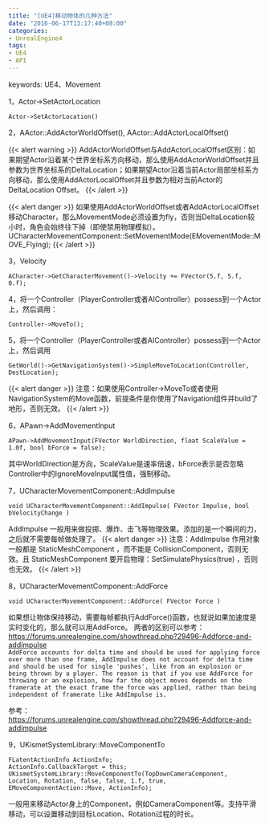 ```yaml
---
title: "[UE4]移动物体的几种方法"
date: "2016-06-17T13:17:40+08:00"
categories:
- UnrealEngine4
tags:
- UE4
- API
---
```


keywords: UE4、Movement

1，Actor->SetActorLocation

    Actor->SetActorLocation()
	
2，AActor::AddActorWorldOffset(), AActor::AddActorLocalOffset()

{{< alert warning >}}
AddActorWorldOffset与AddActorLocalOffset区别：如果期望Actor沿着某个世界坐标系方向移动，那么使用AddActorWorldOffset并且参数为世界坐标系的DeltaLocation；如果期望Actor沿着当前Actor局部坐标系方向移动，那么使用AddActorLocalOffset并且参数为相对当前Actor的DeltaLocation Offset。
{{< /alert >}}

{{< alert danger >}}
如果使用AddActorWorldOffset或者AddActorLocalOffset移动Character，那么MovementMode必须设置为fly，否则当DeltaLocation较小时，角色会始终往下掉（即使禁用物理模拟）。UCharacterMovementComponent::SetMovementMode(EMovementMode::MOVE_Flying);
{{< /alert >}}

3，Velocity

    ACharacter->GetCharacterMovement()->Velocity += FVector(5.f, 5.f, 0.f);

4，将一个Controller（PlayerController或者AIController）possess到一个Actor上，然后调用：
    
    Controller->MoveTo();

5，将一个Controller（PlayerController或者AIController）possess到一个Actor上，然后调用

    GetWorld()->GetNavigationSystem()->SimpleMoveToLocation(Controller, DestLocation);

{{< alert danger >}}
注意：如果使用Controller->MoveTo或者使用NavigationSystem的Move函数，前提条件是你使用了Navigation组件并build了地形，否则无效。
{{< /alert >}}

6，APawn->AddMovementInput

    APawn->AddMovementInput(FVector WorldDirection, float ScaleValue = 1.0f, bool bForce = false);
    
其中WorldDirection是方向，ScaleValue是速率倍速，bForce表示是否忽略Controller中的IgnoreMoveInput属性值，强制移动。


7，UCharacterMovementComponent::AddImpulse

    void UCharacterMovementComponent::AddImpulse( FVector Impulse, bool bVelocityChange )

AddImpulse 一般用来做投掷、爆炸、击飞等物理效果。添加的是一个瞬间的力，之后就不需要每帧做处理了。
{{< alert danger >}}
注意：AddImpulse 作用对象一般都是 StaticMeshComponent ，而不能是 CollisionComponent，否则无效。且 StaticMeshComponent 要开启物理：SetSimulatePhysics(true) ，否则也无效。
{{< /alert >}}

8，UCharacterMovementComponent::AddForce

    void UCharacterMovementComponent::AddForce( FVector Force )

如果想让物体保持移动，需要每帧都执行AddForce()函数，也就说如果加速度是实时变化的，那么就可以用AddForce。
两者的区别可以参考：  
https://forums.unrealengine.com/showthread.php?29496-Addforce-and-addimpulse  
`AddForce accounts for delta time and should be used for applying force over more than one frame, AddImpulse does not account for delta time and should be used for single 'pushes', like from an explosion or being thrown by a player. The reason is that if you use AddForce for throwing or an explosion, how far the object moves depends on the framerate at the exact frame the force was applied, rather than being independent of framerate like AddImpulse is.`

参考：  
https://forums.unrealengine.com/showthread.php?29496-Addforce-and-addimpulse


9，UKismetSystemLibrary::MoveComponentTo

	FLatentActionInfo ActionInfo;
	ActionInfo.CallbackTarget = this;
	UKismetSystemLibrary::MoveComponentTo(TopDownCameraComponent, Location, Rotation, false, false, 1.f, true, EMoveComponentAction::Move, ActionInfo);
	
一般用来移动Actor身上的Component，例如CameraComponent等。支持平滑移动，可以设置移动到目标Location、Rotation过程的时长。


